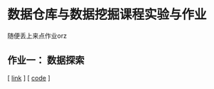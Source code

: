 # 数据仓库与数据挖掘课程实验与作业

随便丢上来点作业orz

## 作业一： 数据探索

[ [link](https://github.com/beiyuouo/data-mining-hw/hw1) ] [ [code](https://beiyuouo.github.io/data-mining-hw/hw1/data_exploration.html) ]


